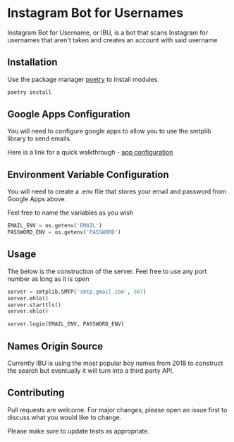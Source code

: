 # Instagram Bot for Usernames

Instagram Bot for Username, or IBU, is a bot that scans Instagram for usernames that aren't taken and creates an account with said username

## Installation

Use the package manager [poetry](https://python-poetry.org/) to install modules.

```bash
poetry install
```

## Google Apps Configuration

You will need to configure google apps to allow you to use the smtplib library to send emails.

Here is a link for a quick walkthrough - [app configuration](https://support.google.com/accounts/answer/185833?p=InvalidSecondFactor&visit_id=637389282771474551-1804214934&rd=1)

## Environment Variable Configuration

You will need to create a .env file that stores your email and password from Google Apps above.

Feel free to name the variables as you wish

```python
EMAIL_ENV = os.getenv('EMAIL')
PASSWORD_ENV = os.getenv('PASSWORD')
```

## Usage

The below is the construction of the server. Feel free to use any port number as long as it is open

```python
server = smtplib.SMTP('smtp.gmail.com', 587)
server.ehlo()
server.starttls()
server.ehlo()

server.login(EMAIL_ENV, PASSWORD_ENV)
```

## Names Origin Source

Currently IBU is using the most popular boy names from 2018 to construct the search but eventually it will turn into a third party API.

## Contributing

Pull requests are welcome. For major changes, please open an issue first to discuss what you would like to change.

Please make sure to update tests as appropriate.
